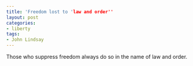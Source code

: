 ```yaml
---
title: 'Freedom lost to 'law and order''
layout: post
categories:
- liberty
tags:
- John Lindsay
---
```


Those who suppress freedom always do so in the name of law and order.